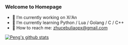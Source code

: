 ### Welcome to Homepage

- 🌈 I’m currently working on Xi'An
- 🌈 I’m currently learning Python / Lua / Golang / C / C++
- 🌈 How to reach me: zhucebuliaopx@gmail.com

[![Peng's github stats](https://github-readme-stats.vercel.app/api?username=zhucebuliaopx&theme=solarized-light&show_icons=true)](https://github.com/zhucebuliaopx)

<!--
**zhucebuliaopx/zhucebuliaopx** is a ✨ _special_ ✨ repository because its `README.md` (this file) appears on your GitHub profile.

Here are some ideas to get you started:


- 👯 I’m looking to collaborate on ...
- 🤔 I’m looking for help with ...
- 💬 Ask me about ...
- 😄 Pronouns: ...
- ⚡ Fun fact: ...
-->
